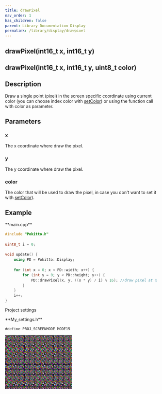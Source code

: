 ```yaml
---
title: drawPixel
nav_order: 1
has_children: false
parent: Library Documentation Display
permalink: /library/display/drawpixel
---
```


## drawPixel(int16_t x, int16_t y)

## drawPixel(int16_t x, int16_t y, uint8_t color)

## Description
Draw a single point (pixel) in the screen specific coordinate using current color (you can choose index color with [setColor]({{site.url}}{{site.baseurl}}/library/display/setcolor))
or using the function call with color as parameter.

## Parameters

### x
The x coordinate where draw the pixel. 

### y
The y coordinate where draw the pixel.

### color
The color that will be used to draw the pixel, in case you don't want to set it with [setColor]({{site.url}}{{site.baseurl}}/library/display/setcolor)).


## Example

<div class="code-example" markdown="1">
**main.cpp**
</div>


```cpp
#include "Pokitto.h"

uint8_t i = 0;

void update() {
    using PD = Pokitto::Display;

    for (int x = 0; x < PD::width; x++) {
        for (int y = 0; y < PD::height; y++) {
            PD::drawPixel(x, y, ((x * y) / i) % 16); //draw pixel at x and y with a color
        }
    }
    i++;
}
```

Project settings
<div class="code-example" markdown="1">
**My_settings.h**
</div>

```
#define PROJ_SCREENMODE MODE15
```

<div style="min-width: 33.33%">
    <img src="drawpixel.gif">
</div>
